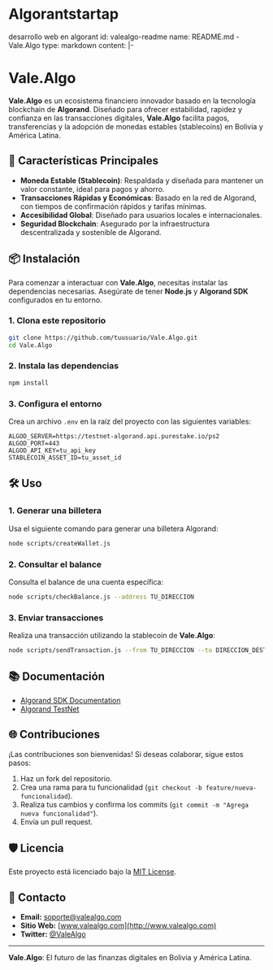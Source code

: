 # Algorantstartap
desarrollo web en algorant
id: valealgo-readme
name: README.md - Vale.Algo
type: markdown
content: |-
  # Vale.Algo

  **Vale.Algo** es un ecosistema financiero innovador basado en la tecnología blockchain de **Algorand**. Diseñado para ofrecer estabilidad, rapidez y confianza en las transacciones digitales, **Vale.Algo** facilita pagos, transferencias y la adopción de monedas estables (stablecoins) en Bolivia y América Latina.

  ## 🚀 Características Principales
  - **Moneda Estable (Stablecoin)**: Respaldada y diseñada para mantener un valor constante, ideal para pagos y ahorro.
  - **Transacciones Rápidas y Económicas**: Basado en la red de Algorand, con tiempos de confirmación rápidos y tarifas mínimas.
  - **Accesibilidad Global**: Diseñado para usuarios locales e internacionales.
  - **Seguridad Blockchain**: Asegurado por la infraestructura descentralizada y sostenible de Algorand.

  ## 📦 Instalación

  Para comenzar a interactuar con **Vale.Algo**, necesitas instalar las dependencias necesarias. Asegúrate de tener **Node.js** y **Algorand SDK** configurados en tu entorno.

  ### 1. Clona este repositorio
  ```bash
  git clone https://github.com/tuusuario/Vale.Algo.git
  cd Vale.Algo
  ```

  ### 2. Instala las dependencias
  ```bash
  npm install
  ```

  ### 3. Configura el entorno
  Crea un archivo `.env` en la raíz del proyecto con las siguientes variables:
  ```env
  ALGOD_SERVER=https://testnet-algorand.api.purestake.io/ps2
  ALGOD_PORT=443
  ALGOD_API_KEY=tu_api_key
  STABLECOIN_ASSET_ID=tu_asset_id
  ```

  ## 🛠️ Uso

  ### 1. Generar una billetera
  Usa el siguiente comando para generar una billetera Algorand:
  ```bash
  node scripts/createWallet.js
  ```

  ### 2. Consultar el balance
  Consulta el balance de una cuenta específica:
  ```bash
  node scripts/checkBalance.js --address TU_DIRECCION
  ```

  ### 3. Enviar transacciones
  Realiza una transacción utilizando la stablecoin de **Vale.Algo**:
  ```bash
  node scripts/sendTransaction.js --from TU_DIRECCION --to DIRECCION_DESTINO --amount MONTO
  ```

  ## 📚 Documentación

  - [Algorand SDK Documentation](https://developer.algorand.org/docs/)
  - [Algorand TestNet](https://developer.algorand.org/docs/testing-your-apps/using-testnet/)

  ## 🌐 Contribuciones

  ¡Las contribuciones son bienvenidas! Si deseas colaborar, sigue estos pasos:

  1. Haz un fork del repositorio.
  2. Crea una rama para tu funcionalidad (`git checkout -b feature/nueva-funcionalidad`).
  3. Realiza tus cambios y confirma los commits (`git commit -m "Agrega nueva funcionalidad"`).
  4. Envía un pull request.

  ## 🛡️ Licencia

  Este proyecto está licenciado bajo la [MIT License](LICENSE).

  ## 🤝 Contacto

  - **Email:** soporte@valealgo.com
  - **Sitio Web:** [www.valealgo.com](http://www.valealgo.com)
  - **Twitter:** [@ValeAlgo](https://twitter.com/ValeAlgo)

  ---
  **Vale.Algo**: El futuro de las finanzas digitales en Bolivia y América Latina.
